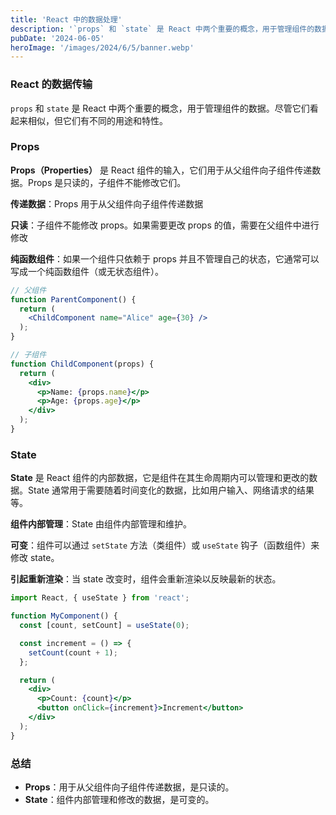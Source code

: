```yaml
---
title: 'React 中的数据处理'
description: '`props` 和 `state` 是 React 中两个重要的概念，用于管理组件的数据。尽管它们看起来相似，但它们有不同的用途和特性。'
pubDate: '2024-06-05'
heroImage: '/images/2024/6/5/banner.webp'
---
```


### React 的数据传输

`props` 和 `state` 是 React 中两个重要的概念，用于管理组件的数据。尽管它们看起来相似，但它们有不同的用途和特性。

### Props

**Props（Properties）** 是 React 组件的输入，它们用于从父组件向子组件传递数据。Props 是只读的，子组件不能修改它们。

**传递数据**：Props 用于从父组件向子组件传递数据

**只读**：子组件不能修改 props。如果需要更改 props 的值，需要在父组件中进行修改

**纯函数组件**：如果一个组件只依赖于 props 并且不管理自己的状态，它通常可以写成一个纯函数组件（或无状态组件）。

```jsx
// 父组件
function ParentComponent() {
  return (
    <ChildComponent name="Alice" age={30} />
  );
}

// 子组件
function ChildComponent(props) {
  return (
    <div>
      <p>Name: {props.name}</p>
      <p>Age: {props.age}</p>
    </div>
  );
}

```

### State

**State** 是 React 组件的内部数据，它是组件在其生命周期内可以管理和更改的数据。State 通常用于需要随着时间变化的数据，比如用户输入、网络请求的结果等。

**组件内部管理**：State 由组件内部管理和维护。

**可变**：组件可以通过 `setState` 方法（类组件）或 `useState` 钩子（函数组件）来修改 state。

**引起重新渲染**：当 state 改变时，组件会重新渲染以反映最新的状态。

```jsx
import React, { useState } from 'react';

function MyComponent() {
  const [count, setCount] = useState(0);

  const increment = () => {
    setCount(count + 1);
  };

  return (
    <div>
      <p>Count: {count}</p>
      <button onClick={increment}>Increment</button>
    </div>
  );
}

```

### 总结

- **Props**：用于从父组件向子组件传递数据，是只读的。
- **State**：组件内部管理和修改的数据，是可变的。









































